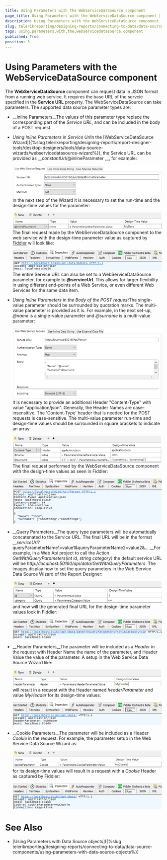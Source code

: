 ```yaml
---
title: Using Parameters with the WebServiceDataSource component
page_title: Using Parameters with the WebServiceDataSource component | for Telerik Reporting Documentation
description: Using Parameters with the WebServiceDataSource component
slug: telerikreporting/designing-reports/connecting-to-data/data-source-components/webservicedatasource-component/using-parameters-with-the-webservicedatasource-component
tags: using,parameters,with,the,webservicedatasource,component
published: True
position: 3
---
```


# Using Parameters with the WebServiceDataSource component



The __WebServiceDataSource__ component can request data in JSON format from a running web service.
        It requires the base URL of the servcie specified in the __Service URL__ property.
        The WebServiceDataSource can take parameters. The supported data source parameter types are:
      

* __Inline Parameters__The values of this parameter type replace the corresponding part of the *Service URL*,
            and can be included in the body of a POST request.
          

* *Using Inline Parameters in Service Url*In the [WebServiceDataSource Wizard]({%slug telerikreporting/designing-reports/report-designer-tools/desktop-designers/tools/data-source-wizards/webservicedatasource-wizard%}), the Service URL can be provided as
                __*constantUrl*/@inlineParameter
                __, for example:
                
  ![Web Service Data Source Urlx 750](images/WebServiceDataSourceUrlx750.png)In the next step of the Wizard it is necessary to set the run-time and the design-time values for the parameter:
                
  ![Web Service Data Source Inline Parameterx 750](images/WebServiceDataSourceInlineParameterx750.png)The final request made by the WebServiceDataSource component to the web service with the design-time
                parameter value as captured by
                [Fiddler](https://www.telerik.com/download/fiddler)
                will look like:
                
  ![Web Service Data Source Inline Parameter Request Urlx 750](images/WebServiceDataSourceInlineParameterRequestUrlx750.png)The entire Service URL can also be set to a WebServiceDataSource parameter, for example to
                __@serviceUrl__. This allows for larger flexibility in using different end-points of a Web Service,
                or even different Web Services for the same data item.
              

* *Using Inline Parameters in the Body of the POST request*The single-value parameter should be surrounded by quotation marks. The multi-value parameter is provided as it is.
                For example, in the next set-up, *@name* is a single-value parameter and
                *@surname* is a multi-value parameter:
                
  ![Web Service Data Source Url Bodyx 750](images/WebServiceDataSourceUrlBodyx750.png)It is necessary to provide an additional Header "Content-Type" with value "application/json". Generally, the Header
                Names are case-insensitive. The 'Content-Type' header that is needed for the POST requests is case-sensitive.
              The multi-value parameter run-time and design-time values should be surrounded in square brackets to indicate
                an array:
                
  ![Web Service Data Source Inline Parameter Bodyx 750](images/WebServiceDataSourceInlineParameterBodyx750.png)The final request performed by the WebServiceDataSource component with the design-time values as seen in Fiddler:
                
  ![Web Service Data Source Inline Parameter Request Url Bodyx 750](images/WebServiceDataSourceInlineParameterRequestUrlBodyx750.png)

* __Query Parameters__The query type parameters will be automatically concatenated to the Service URL. The final URL will be in the format
          __*serviceUrl*?queryParameterName1=value1&queryParameterName2=value2&...
            __For example, in a Web Api project to call the Action *GetWithQueryParameters(int id, string category)*
            the default service URL will be *http://localhost:50160/api/data/GetWithQueryParameters*.
            The images display how to set the query parameters in the Web Service Data Source Wizard of the Report Designer:
            
  ![Web Service Data Source Query Parameterx 750](images/WebServiceDataSourceQueryParameterx750.png)and how will the generated final URL for the design-time parameter values look in Fiddler:
            
  ![Web Service Data Source Query Parameter Request Urlx 750](images/WebServiceDataSourceQueryParameterRequestUrlx750.png)

* __Header Parameters__The parameter will be included as a *Header* in the request with Header Name the name of
            the parameter, and Header Value the value of the parameter. A setup in the Web Service Data Source Wizard like:
            
  ![Web Service Data Source Header Parameterx 750](images/WebServiceDataSourceHeaderParameterx750.png)will result in a request with the Header named *headerParameter* and value
            *MyHeader* for its design-time values:
            
  ![Web Service Data Source Header Parameter Request Urlx 750](images/WebServiceDataSourceHeaderParameterRequestUrlx750.png)

* __Cookie Parameters__The parameter will be included as a Header *Cookie* in the request.
            For example, the parameter setup in the Web Service Data Source Wizard as:
            
  ![Web Service Data Source Cookie Parameterx 750](images/WebServiceDataSourceCookieParameterx750.png)for its design-time values will result in a request with a *Cookie* Header as captured 
            by Fiddler:
            
  ![Web Service Data Source Cookie Parameter Request Urlx 750](images/WebServiceDataSourceCookieParameterRequestUrlx750.png)

# See Also


 * [Using Parameters with Data Source objects]({%slug telerikreporting/designing-reports/connecting-to-data/data-source-components/using-parameters-with-data-source-objects%})
